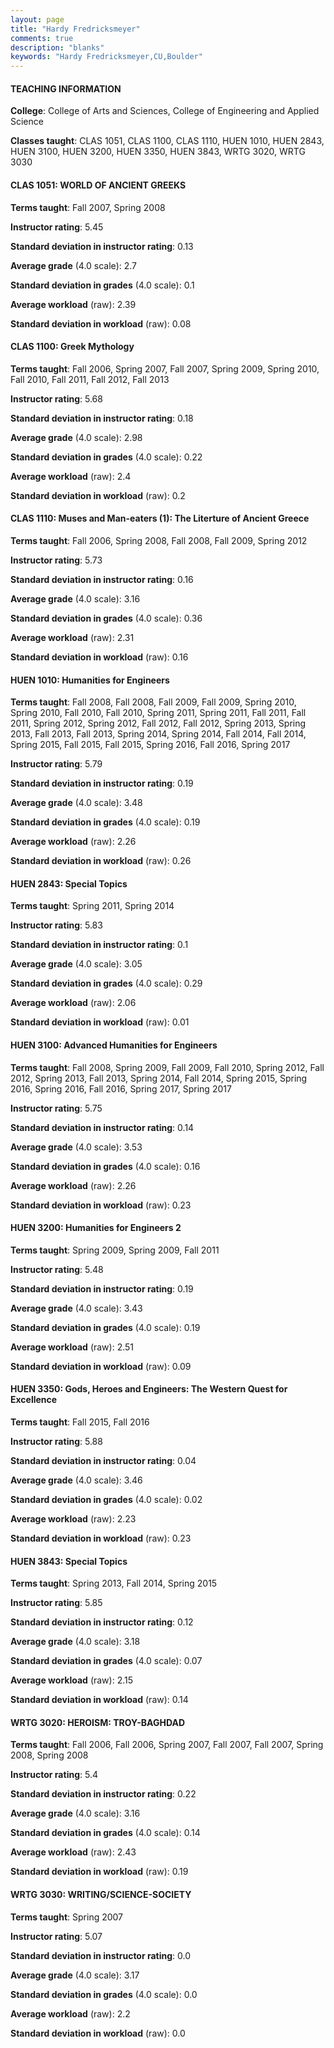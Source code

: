 ```yaml
---
layout: page
title: "Hardy Fredricksmeyer" 
comments: true
description: "blanks"
keywords: "Hardy Fredricksmeyer,CU,Boulder"
---
```

<head>
<script src="https://ajax.googleapis.com/ajax/libs/jquery/2.1.3/jquery.min.js"></script>
<script src="https://dl.dropboxusercontent.com/s/pc42nxpaw1ea4o9/highcharts.js?dl=0"></script>
<!-- <script src="../assets/js/highcharts.js"></script> -->
<style type="text/css">@font-face {
	font-family: "Bebas Neue";
	src: url(https://www.filehosting.org/file/details/544349/BebasNeue Regular.otf) format("opentype");
	}
	h1.Bebas { 
		font-family: "Bebas Neue", Verdana, Tahoma;
	}
</style>
</head>
	   
#### TEACHING INFORMATION

**College**: College of Arts and Sciences, College of Engineering and Applied Science

**Classes taught**: CLAS 1051, CLAS 1100, CLAS 1110, HUEN 1010, HUEN 2843, HUEN 3100, HUEN 3200, HUEN 3350, HUEN 3843, WRTG 3020, WRTG 3030

#### CLAS 1051: WORLD OF ANCIENT GREEKS

**Terms taught**: Fall 2007, Spring 2008

**Instructor rating**: 5.45

**Standard deviation in instructor rating**: 0.13

**Average grade** (4.0 scale): 2.7

**Standard deviation in grades** (4.0 scale): 0.1

**Average workload** (raw): 2.39

**Standard deviation in workload** (raw): 0.08

#### CLAS 1100: Greek Mythology

**Terms taught**: Fall 2006, Spring 2007, Fall 2007, Spring 2009, Spring 2010, Fall 2010, Fall 2011, Fall 2012, Fall 2013

**Instructor rating**: 5.68

**Standard deviation in instructor rating**: 0.18

**Average grade** (4.0 scale): 2.98

**Standard deviation in grades** (4.0 scale): 0.22

**Average workload** (raw): 2.4

**Standard deviation in workload** (raw): 0.2

#### CLAS 1110: Muses and Man-eaters (1):  The Literture of Ancient Greece

**Terms taught**: Fall 2006, Spring 2008, Fall 2008, Fall 2009, Spring 2012

**Instructor rating**: 5.73

**Standard deviation in instructor rating**: 0.16

**Average grade** (4.0 scale): 3.16

**Standard deviation in grades** (4.0 scale): 0.36

**Average workload** (raw): 2.31

**Standard deviation in workload** (raw): 0.16

#### HUEN 1010: Humanities for Engineers

**Terms taught**: Fall 2008, Fall 2008, Fall 2009, Fall 2009, Spring 2010, Spring 2010, Fall 2010, Fall 2010, Spring 2011, Spring 2011, Fall 2011, Fall 2011, Spring 2012, Spring 2012, Fall 2012, Fall 2012, Spring 2013, Spring 2013, Fall 2013, Fall 2013, Spring 2014, Spring 2014, Fall 2014, Fall 2014, Spring 2015, Fall 2015, Fall 2015, Spring 2016, Fall 2016, Spring 2017

**Instructor rating**: 5.79

**Standard deviation in instructor rating**: 0.19

**Average grade** (4.0 scale): 3.48

**Standard deviation in grades** (4.0 scale): 0.19

**Average workload** (raw): 2.26

**Standard deviation in workload** (raw): 0.26

#### HUEN 2843: Special Topics

**Terms taught**: Spring 2011, Spring 2014

**Instructor rating**: 5.83

**Standard deviation in instructor rating**: 0.1

**Average grade** (4.0 scale): 3.05

**Standard deviation in grades** (4.0 scale): 0.29

**Average workload** (raw): 2.06

**Standard deviation in workload** (raw): 0.01

#### HUEN 3100: Advanced Humanities for Engineers

**Terms taught**: Fall 2008, Spring 2009, Fall 2009, Fall 2010, Spring 2012, Fall 2012, Spring 2013, Fall 2013, Spring 2014, Fall 2014, Spring 2015, Spring 2016, Spring 2016, Fall 2016, Spring 2017, Spring 2017

**Instructor rating**: 5.75

**Standard deviation in instructor rating**: 0.14

**Average grade** (4.0 scale): 3.53

**Standard deviation in grades** (4.0 scale): 0.16

**Average workload** (raw): 2.26

**Standard deviation in workload** (raw): 0.23

#### HUEN 3200: Humanities for Engineers 2

**Terms taught**: Spring 2009, Spring 2009, Fall 2011

**Instructor rating**: 5.48

**Standard deviation in instructor rating**: 0.19

**Average grade** (4.0 scale): 3.43

**Standard deviation in grades** (4.0 scale): 0.19

**Average workload** (raw): 2.51

**Standard deviation in workload** (raw): 0.09

#### HUEN 3350: Gods, Heroes and Engineers: The Western Quest for Excellence

**Terms taught**: Fall 2015, Fall 2016

**Instructor rating**: 5.88

**Standard deviation in instructor rating**: 0.04

**Average grade** (4.0 scale): 3.46

**Standard deviation in grades** (4.0 scale): 0.02

**Average workload** (raw): 2.23

**Standard deviation in workload** (raw): 0.23

#### HUEN 3843: Special Topics

**Terms taught**: Spring 2013, Fall 2014, Spring 2015

**Instructor rating**: 5.85

**Standard deviation in instructor rating**: 0.12

**Average grade** (4.0 scale): 3.18

**Standard deviation in grades** (4.0 scale): 0.07

**Average workload** (raw): 2.15

**Standard deviation in workload** (raw): 0.14

#### WRTG 3020: HEROISM: TROY-BAGHDAD

**Terms taught**: Fall 2006, Fall 2006, Spring 2007, Fall 2007, Fall 2007, Spring 2008, Spring 2008

**Instructor rating**: 5.4

**Standard deviation in instructor rating**: 0.22

**Average grade** (4.0 scale): 3.16

**Standard deviation in grades** (4.0 scale): 0.14

**Average workload** (raw): 2.43

**Standard deviation in workload** (raw): 0.19

#### WRTG 3030: WRITING/SCIENCE-SOCIETY

**Terms taught**: Spring 2007

**Instructor rating**: 5.07

**Standard deviation in instructor rating**: 0.0

**Average grade** (4.0 scale): 3.17

**Standard deviation in grades** (4.0 scale): 0.0

**Average workload** (raw): 2.2

**Standard deviation in workload** (raw): 0.0

